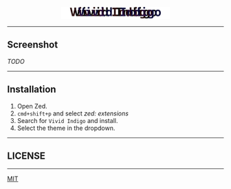 <div align="center">
  <img src="/assets/icon.svg" width="50%" />
</div>

---

Screenshot
----------
<em>TODO</em>

---

Installation
------------

1. Open Zed.
2. `cmd+shift+p` and select _zed: extensions_
3. Search for `Vivid Indigo` and install.
4. Select the theme in the dropdown.

---

LICENSE
-------

---

[MIT](LICENSE)

